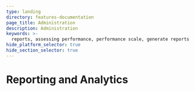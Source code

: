 ```yaml
---
type: landing
directory: features-documentation
page_title: Administration
description: Administration
keywords: >-
  reports, assessing performance, performance scale, generate reports
hide_platform_selector: true
hide_section_selector: true
---
```

# Reporting and Analytics
